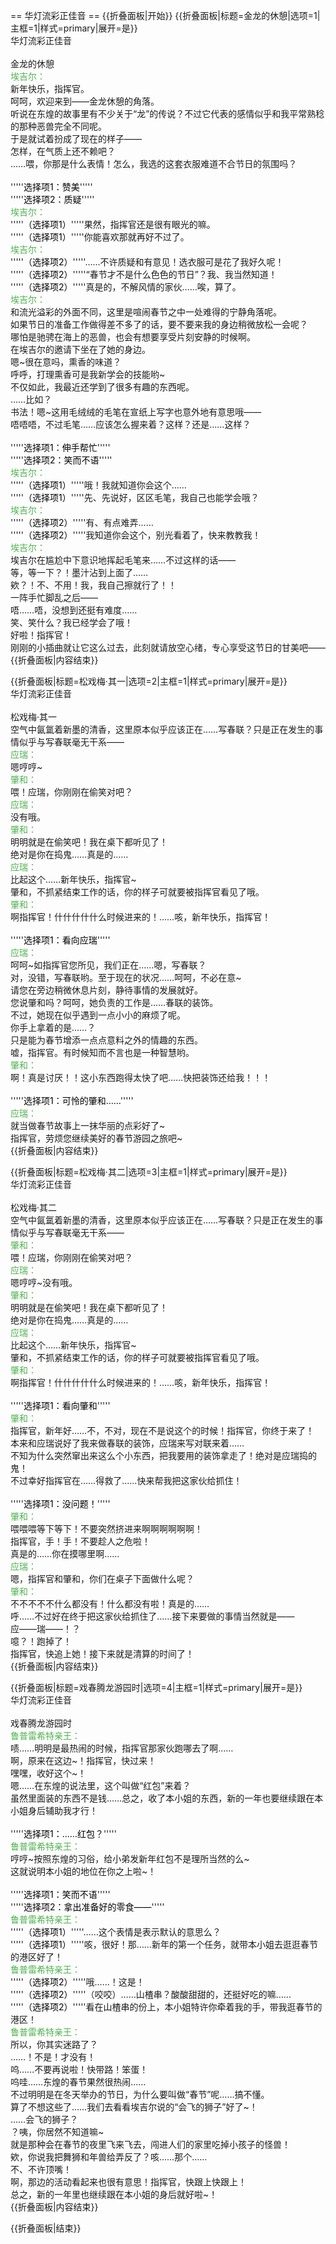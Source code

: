 == 华灯流彩正佳音 ==
{{折叠面板|开始}}
{{折叠面板|标题=金龙的休憩|选项=1|主框=1|样式=primary|展开=是}}
<br>
华灯流彩正佳音<br>
<br>
金龙的休憩<br>
<span style="color:#4eb24e;">埃吉尔：</span><br>
新年快乐，指挥官。<br>
呵呵，欢迎来到——金龙休憩的角落。<br>
听说在东煌的故事里有不少关于“龙”的传说？不过它代表的感情似乎和我平常熟稔的那种恶兽完全不同呢。<br>
于是就试着扮成了现在的样子——<br>
怎样，在气质上还不赖吧？<br>
……喂，你那是什么表情！怎么，我选的这套衣服难道不合节日的氛围吗？<br>
<br>
'''''<span style="color:black;">选择项1：赞美</span>'''''<br>
'''''<span style="color:black;">选择项2：质疑</span>'''''<br>
<span style="color:#4eb24e;">埃吉尔：</span><br>
'''''<span style="color:black;">（选择项1）</span>'''''果然，指挥官还是很有眼光的嘛。<br>
'''''<span style="color:black;">（选择项1）</span>'''''你能喜欢那就再好不过了。<br>
<span style="color:#4eb24e;">埃吉尔：</span><br>
'''''<span style="color:black;">（选择项2）</span>'''''……不许质疑和有意见！选衣服可是花了我好久呢！<br>
'''''<span style="color:black;">（选择项2）</span>'''''“春节才不是什么色色的节日”？我、我当然知道！<br>
'''''<span style="color:black;">（选择项2）</span>'''''真是的，不解风情的家伙……唉，算了。<br>
<span style="color:#4eb24e;">埃吉尔：</span><br>
和流光溢彩的外面不同，这里是喧闹春节之中一处难得的宁静角落呢。<br>
如果节日的准备工作做得差不多了的话，要不要来我的身边稍微放松一会呢？<br>
哪怕是驰骋在海上的恶兽，也会有想要享受片刻安静的时候啊。<br>
在埃吉尔的邀请下坐在了她的身边。<br>
嗯~很在意吗，熏香的味道？<br>
呼呼，打理熏香可是我新学会的技能哟~<br>
不仅如此，我最近还学到了很多有趣的东西呢。<br>
……比如？<br>
书法！嗯~这用毛绒绒的毛笔在宣纸上写字也意外地有意思哦——<br>
唔唔唔，不过毛笔……应该怎么握来着？这样？还是……这样？<br>
<br>
'''''<span style="color:black;">选择项1：伸手帮忙</span>'''''<br>
'''''<span style="color:black;">选择项2：笑而不语</span>'''''<br>
<span style="color:#4eb24e;">埃吉尔：</span><br>
'''''<span style="color:black;">（选择项1）</span>'''''哦！我就知道你会这个……<br>
'''''<span style="color:black;">（选择项1）</span>'''''先、先说好，区区毛笔，我自己也能学会哦？<br>
<span style="color:#4eb24e;">埃吉尔：</span><br>
'''''<span style="color:black;">（选择项2）</span>'''''有、有点难弄……<br>
'''''<span style="color:black;">（选择项2）</span>'''''我知道你会这个，别光看着了，快来教教我！<br>
<span style="color:#4eb24e;">埃吉尔：</span><br>
埃吉尔在尴尬中下意识地挥起毛笔来……不过这样的话——<br>
等，等一下？！墨汁沾到上面了……<br>
欸？！不、不用！我，我自己擦就行了！！<br>
一阵手忙脚乱之后——<br>
唔……唔，没想到还挺有难度……<br>
笑、笑什么？我已经学会了哦！<br>
好啦！指挥官！<br>
刚刚的小插曲就让它这么过去，此刻就请放空心绪，专心享受这节日的甘美吧——<br>
{{折叠面板|内容结束}}

{{折叠面板|标题=松戏梅·其一|选项=2|主框=1|样式=primary|展开=是}}
<br>
华灯流彩正佳音<br>
<br>
松戏梅·其一<br>
空气中氤氲着新墨的清香，这里原本似乎应该正在……写春联？只是正在发生的事情似乎与写春联毫无干系——<br>
<span style="color:#4eb24e;">应瑞：</span><br>
嗯哼哼~<br>
<span style="color:#4eb24e;">肇和：</span><br>
喂！应瑞，你刚刚在偷笑对吧？<br>
<span style="color:#4eb24e;">应瑞：</span><br>
没有哦。<br>
<span style="color:#4eb24e;">肇和：</span><br>
明明就是在偷笑吧！我在桌下都听见了！<br>
绝对是你在捣鬼……真是的……<br>
<span style="color:#4eb24e;">应瑞：</span><br>
比起这个……新年快乐，指挥官~<br>
肇和，不抓紧结束工作的话，你的样子可就要被指挥官看见了哦。<br>
<span style="color:#4eb24e;">肇和：</span><br>
啊指挥官！什什什什什么时候进来的！……咳，新年快乐，指挥官！<br>
<br>
'''''<span style="color:black;">选择项1：看向应瑞</span>'''''<br>
<span style="color:#4eb24e;">应瑞：</span><br>
呵呵~如指挥官您所见，我们正在……嗯，写春联？<br>
对，没错，写春联哟。至于现在的状况……呵呵，不必在意~<br>
请您在旁边稍微休息片刻，静待事情的发展就好。<br>
您说肇和吗？呵呵，她负责的工作是……春联的装饰。<br>
不过，她现在似乎遇到一点小小的麻烦了呢。<br>
你手上拿着的是……？<br>
只是能为春节增添一点点意料之外的情趣的东西。<br>
嘘，指挥官。有时候知而不言也是一种智慧哟。<br>
<span style="color:#4eb24e;">肇和：</span><br>
啊！真是讨厌！！这小东西跑得太快了吧……快把装饰还给我！！！<br>
<br>
'''''<span style="color:black;">选择项1：可怜的肇和……</span>'''''<br>
<span style="color:#4eb24e;">应瑞：</span><br>
就当做春节故事上一抹华丽的点彩好了~<br>
指挥官，劳烦您继续美好的春节游园之旅吧~<br>
{{折叠面板|内容结束}}

{{折叠面板|标题=松戏梅·其二|选项=3|主框=1|样式=primary|展开=是}}
<br>
华灯流彩正佳音<br>
<br>
松戏梅·其二<br>
空气中氤氲着新墨的清香，这里原本似乎应该正在……写春联？只是正在发生的事情似乎与写春联毫无干系——<br>
<span style="color:#4eb24e;">肇和：</span><br>
喂！应瑞，你刚刚在偷笑对吧？<br>
<span style="color:#4eb24e;">应瑞：</span><br>
嗯哼哼~没有哦。<br>
<span style="color:#4eb24e;">肇和：</span><br>
明明就是在偷笑吧！我在桌下都听见了！<br>
绝对是你在捣鬼……真是的……<br>
<span style="color:#4eb24e;">应瑞：</span><br>
比起这个……新年快乐，指挥官~<br>
肇和，不抓紧结束工作的话，你的样子可就要被指挥官看见了哦。<br>
<span style="color:#4eb24e;">肇和：</span><br>
啊指挥官！什什什什什么时候进来的！……咳，新年快乐，指挥官！<br>
<br>
'''''<span style="color:black;">选择项1：看向肇和</span>'''''<br>
<span style="color:#4eb24e;">肇和：</span><br>
指挥官，新年好……不，不对，现在不是说这个的时候！指挥官，你终于来了！<br>
本来和应瑞说好了我来做春联的装饰，应瑞来写对联来着……<br>
不知为什么突然窜出来这么个小东西，把我要用的装饰拿走了！绝对是应瑞捣的鬼！<br>
不过幸好指挥官在……得救了……快来帮我把这家伙给抓住！<br>
<br>
'''''<span style="color:black;">选择项1：没问题！</span>'''''<br>
<span style="color:#4eb24e;">肇和：</span><br>
喂喂喂等下等下！不要突然挤进来啊啊啊啊啊啊！<br>
指挥官，手！手！不要趁人之危啦！<br>
真是的……你在摸哪里啊……<br>
<span style="color:#4eb24e;">应瑞：</span><br>
嗯，指挥官和肇和，你们在桌子下面做什么呢？<br>
<span style="color:#4eb24e;">肇和：</span><br>
不不不不不什么都没有！什么都没有啦！真是的……<br>
呼……不过好在终于把这家伙给抓住了……接下来要做的事情当然就是——<br>
应——瑞——！？<br>
噫？！跑掉了！<br>
指挥官，快追上她！接下来就是清算的时间了！<br>
{{折叠面板|内容结束}}

{{折叠面板|标题=戏春腾龙游园时|选项=4|主框=1|样式=primary|展开=是}}
<br>
华灯流彩正佳音<br>
<br>
戏春腾龙游园时<br>
<span style="color:#4eb24e;">鲁普雷希特亲王：</span><br>
啧……明明是最热闹的时候，指挥官那家伙跑哪去了啊……<br>
啊，原来在这边~！指挥官，快过来！<br>
嘿嘿，收好这个~！<br>
嗯……在东煌的说法里，这个叫做“红包”来着？<br>
虽然里面装的东西不是钱……总之，收了本小姐的东西，新的一年也要继续跟在本小姐身后辅助我才行！<br>
<br>
'''''<span style="color:black;">选择项1：……红包？</span>'''''<br>
<span style="color:#4eb24e;">鲁普雷希特亲王：</span><br>
哼哼~按照东煌的习俗，给小弟发新年红包不是理所当然的么~<br>
这就说明本小姐的地位在你之上啦~！<br>
<br>
'''''<span style="color:black;">选择项1：笑而不语</span>'''''<br>
'''''<span style="color:black;">选择项2：拿出准备好的零食——</span>'''''<br>
<span style="color:#4eb24e;">鲁普雷希特亲王：</span><br>
'''''<span style="color:black;">（选择项1）</span>'''''……这个表情是表示默认的意思么？<br>
'''''<span style="color:black;">（选择项1）</span>'''''咳，很好！那……新年的第一个任务，就带本小姐去逛逛春节的港区好了！<br>
<span style="color:#4eb24e;">鲁普雷希特亲王：</span><br>
'''''<span style="color:black;">（选择项2）</span>'''''哦……！这是！<br>
'''''<span style="color:black;">（选择项2）</span>'''''（咬咬）……山楂串？酸酸甜甜的，还挺好吃的嘛……<br>
'''''<span style="color:black;">（选择项2）</span>'''''看在山楂串的份上，本小姐特许你牵着我的手，带我逛春节的港区！<br>
<span style="color:#4eb24e;">鲁普雷希特亲王：</span><br>
所以，你其实迷路了？<br>
……！不是！才没有！<br>
呜……不要再说啦！快带路！笨蛋！<br>
呜哇……东煌的春节果然很热闹……<br>
不过明明是在冬天举办的节日，为什么要叫做“春节”呢……搞不懂。<br>
算了不想这些了……我们去看看埃吉尔说的“会飞的狮子”好了~！<br>
……会飞的狮子？<br>
？咦，你居然不知道嘛~<br>
就是那种会在春节的夜里飞来飞去，闯进人们的家里吃掉小孩子的怪兽！<br>
欸，你说我把舞狮和年兽给弄反了？咳……那个……<br>
不、不许顶嘴！<br>
啊，那边的活动看起来也很有意思！指挥官，快跟上快跟上！<br>
总之，新的一年里也继续跟在本小姐的身后就好啦~！<br>
{{折叠面板|内容结束}}

{{折叠面板|结束}}